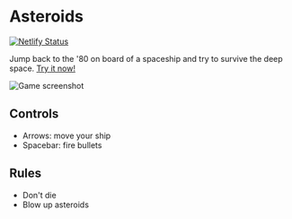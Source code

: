# Asteroids

[![Netlify Status](https://api.netlify.com/api/v1/badges/11157af6-4bf4-4f1c-a572-faee83fd5bcd/deploy-status)](https://app.netlify.com/sites/asteroids-client/deploys)

Jump back to the '80 on board of a spaceship and try to survive the deep space. [Try it now!](https://asteroids-client.netlify.app/)

![Game screenshot](https://imgur.com/yc21EfP.png)


## Controls

- Arrows: move your ship
- Spacebar: fire bullets

## Rules

- Don't die
- Blow up asteroids
